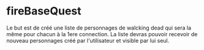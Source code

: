 # fireBaseQuest
Le but est de créé une liste de personnages de walcking dead qui sera la même pour chacun à la 1ere connection.
La liste devras pouvoir recevoir de nouveau personnages créé par l'utilisateur et visible par lui seul.
